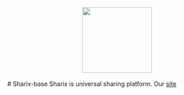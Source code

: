 <div align="center">
  <a href="https://github.com/mex3/sharix-base">
    <img width="160" height="150" src="https://host.dexmp.now.sh/">
  </a>
  <br>
  <br>
</div>
# Sharix-base
Sharix is universal sharing platform.
Our <a href="http://sharix-app.org/">site</a>


